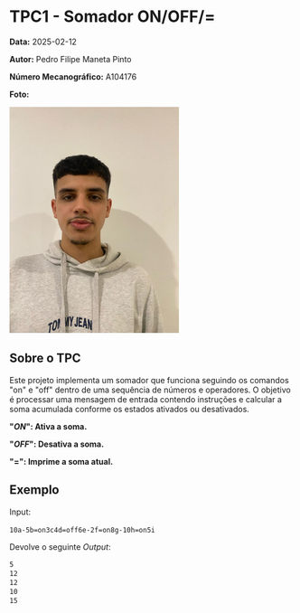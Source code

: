 # TPC1 - Somador ON/OFF/=

**Data:** 2025-02-12

**Autor:** Pedro Filipe Maneta Pinto

**Número Mecanográfico:** A104176

**Foto:**

![Foto](../img/image.jpg)  

## Sobre o TPC

Este projeto implementa um somador que funciona seguindo os comandos "on" e "off" dentro de uma sequência de números e operadores. 
O objetivo é processar uma mensagem de entrada contendo instruções e calcular a soma acumulada conforme os estados ativados ou desativados. 

**"*ON*": Ativa a soma.**

**"*OFF*": Desativa a soma.**

**"=": Imprime a soma atual.**

## Exemplo

Input: 

```10a-5b=on3c4d=off6e-2f=on8g-10h=on5i```

Devolve o seguinte *Output*:
```
5
12
12
10
15

```